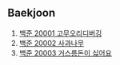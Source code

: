 ## Baekjoon

1. [백준 20001 고무오리디버깅](https://github.com/sangwoo0727/MyCoding/blob/master/Stack/BOJ20001_%EA%B3%A0%EB%AC%B4%EC%98%A4%EB%A6%AC%EB%94%94%EB%B2%84%EA%B9%85.java)
2. [백준 20002 사과나무](https://github.com/sangwoo0727/MyCoding/blob/master/DynamicProgramming/BOJ20002_%EC%82%AC%EA%B3%BC%EB%82%98%EB%AC%B4.java)
3. [백준 20003 거스름돈이 싫어요](https://github.com/sangwoo0727/MyCoding/blob/master/Math/BOJ20003_%EA%B1%B0%EC%8A%A4%EB%A6%84%EB%8F%88%EC%9D%B4%EC%8B%AB%EC%96%B4%EC%9A%94.java)